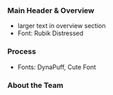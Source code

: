 ### Main Header & Overview
- larger text in overview section
- Font: Rubik Distressed

### Process
- Fonts: DynaPuff, Cute Font

### About the Team